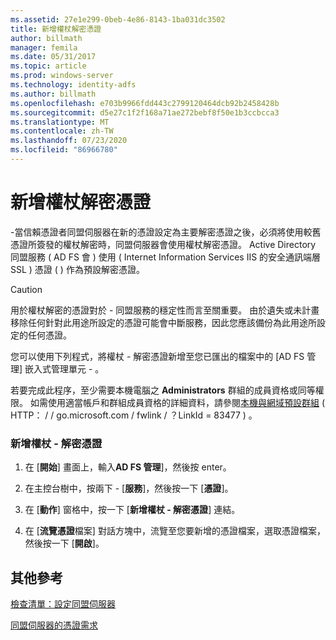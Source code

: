 ```yaml
---
ms.assetid: 27e1e299-0beb-4e86-8143-1ba031dc3502
title: 新增權杖解密憑證
author: billmath
manager: femila
ms.date: 05/31/2017
ms.topic: article
ms.prod: windows-server
ms.technology: identity-adfs
ms.author: billmath
ms.openlocfilehash: e703b9966fdd443c2799120464dcb92b2458428b
ms.sourcegitcommit: d5e27c1f2f168a71ae272bebf8f50e1b3ccbcca3
ms.translationtype: MT
ms.contentlocale: zh-TW
ms.lasthandoff: 07/23/2020
ms.locfileid: "86966780"
---
```

# <a name="add-a-token-decrypting-certificate"></a>新增權杖解密憑證

\-當信賴憑證者同盟伺服器在新的憑證設定為主要解密憑證之後，必須將使用較舊憑證所簽發的權杖解密時，同盟伺服器會使用權杖解密憑證。 Active Directory 同盟服務 \( AD FS 會 \) 使用 \( Internet Information Services IIS 的安全通訊端層 SSL \) 憑證 \( \) 作為預設解密憑證。  
  
> [!CAUTION]  
> 用於權杖解密的憑證對於 \- 同盟服務的穩定性而言至關重要。 由於遺失或未計畫移除任何針對此用途所設定的憑證可能會中斷服務，因此您應該備份為此用途所設定的任何憑證。  
  
您可以使用下列程式，將權杖 \- 解密憑證新增至您已匯出的檔案中的 [AD FS 管理] 嵌入式管理單元 \- 。  
  
若要完成此程序，至少需要本機電腦之 **Administrators** 群組的成員資格或同等權限。  如需使用適當帳戶和群組成員資格的詳細資料，請參閱[本機與網域預設群組](https://go.microsoft.com/fwlink/?LinkId=83477) \( HTTP： \/ \/ go.microsoft.com \/ fwlink \/ ？LinkId \= 83477 \) 。   
  
### <a name="to-add-a-token-decrypting-certificate"></a>新增權杖 \- 解密憑證  
  
1.  在 [**開始**] 畫面上，輸入**AD FS 管理**]，然後按 enter。  
  
2.  在主控台樹中，按兩下 \- [**服務**]，然後按一下 [**憑證**]。  
  
3.  在 [**動作**] 窗格中，按一下 [**新增權杖 \- 解密憑證**] 連結。  
  
4.  在 [**流覽憑證**檔案] 對話方塊中，流覽至您要新增的憑證檔案，選取憑證檔案，然後按一下 [**開啟**]。  
  
## <a name="additional-references"></a>其他參考  
[檢查清單：設定同盟伺服器](Checklist--Setting-Up-a-Federation-Server.md)  
  
[同盟伺服器的憑證需求](../design/certificate-requirements-for-federation-servers.md)  
  
